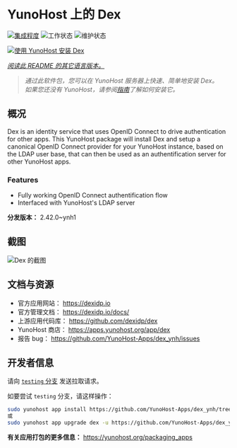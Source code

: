 <!--
注意：此 README 由 <https://github.com/YunoHost/apps/tree/master/tools/readme_generator> 自动生成
请勿手动编辑。
-->

# YunoHost 上的 Dex

[![集成程度](https://apps.yunohost.org/badge/integration/dex)](https://ci-apps.yunohost.org/ci/apps/dex/)
![工作状态](https://apps.yunohost.org/badge/state/dex)
![维护状态](https://apps.yunohost.org/badge/maintained/dex)

[![使用 YunoHost 安装 Dex](https://install-app.yunohost.org/install-with-yunohost.svg)](https://install-app.yunohost.org/?app=dex)

*[阅读此 README 的其它语言版本。](./ALL_README.md)*

> *通过此软件包，您可以在 YunoHost 服务器上快速、简单地安装 Dex。*  
> *如果您还没有 YunoHost，请参阅[指南](https://yunohost.org/install)了解如何安装它。*

## 概况

Dex is an identity service that uses OpenID Connect to drive authentication for other apps.
This YunoHost package will install Dex and setup a canonical OpenID Connect provider for your YunoHost instance, based on the LDAP user base, that can then be used as an authentification server for other YunoHost apps.

### Features

- Fully working OpenID Connect authentification flow
- Interfaced with YunoHost's LDAP server


**分发版本：** 2.42.0~ynh1

## 截图

![Dex 的截图](./doc/screenshots/Dex_screenshot.png)

## 文档与资源

- 官方应用网站： <https://dexidp.io>
- 官方管理文档： <https://dexidp.io/docs/>
- 上游应用代码库： <https://github.com/dexidp/dex>
- YunoHost 商店： <https://apps.yunohost.org/app/dex>
- 报告 bug： <https://github.com/YunoHost-Apps/dex_ynh/issues>

## 开发者信息

请向 [`testing` 分支](https://github.com/YunoHost-Apps/dex_ynh/tree/testing) 发送拉取请求。

如要尝试 `testing` 分支，请这样操作：

```bash
sudo yunohost app install https://github.com/YunoHost-Apps/dex_ynh/tree/testing --debug
或
sudo yunohost app upgrade dex -u https://github.com/YunoHost-Apps/dex_ynh/tree/testing --debug
```

**有关应用打包的更多信息：** <https://yunohost.org/packaging_apps>
